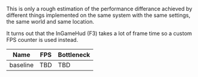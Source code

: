 This is only a rough estimation of the performance differance achieved by different things implemented on the same system with the same settings, the same world and same location.

It turns out that the InGameHud (F3) takes a lot of frame time so a custom FPS counter is used instead.

| Name     | FPS | Bottleneck |
|----------|-----|------------|
| baseline | TBD | TBD        |
